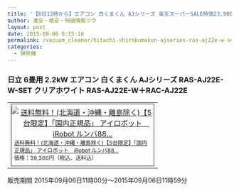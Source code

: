 ```yaml
---
title: '【6日12時から】エアコン 白くまくん AJシリーズ 楽天スーパーSALE特価23,900円！送料無料！'
author: 激安・格安・特価情報ツウ
layout: post
date: 2015-09-06 0:15:10
permalink: /vacuum_cleaner/hitachi-shirokumakun-ajseries-ras-aj22e-w-set-rakuten-timesale-23900.html
categories:
  - 掃除機
---
```

### 日立 6畳用 2.2kW エアコン 白くまくん AJシリーズ RAS-AJ22E-W-SET クリアホワイト RAS-AJ22E-W＋RAC-AJ22E

<div class="img-bg2 img_L">
  <table border="0" cellpadding="0" cellspacing="0"><tr><td valign="top"><div style="border:1px solid;margin:0px;padding:6px 0px;width:320px;text-align:center;float:left"><a href="http://hb.afl.rakuten.co.jp/hgc/13be9d64.d066c9ff.13be9d65.983393f8/?pc=http%3a%2f%2fitem.rakuten.co.jp%2furutoragion%2fr885060%2f%3fscid%3daf_link_tbl&amp;m=http%3a%2f%2fm.rakuten.co.jp%2furutoragion%2fi%2f10091169%2f" target="_blank"><img src="http://hbb.afl.rakuten.co.jp/hgb/?pc=http%3a%2f%2fthumbnail.image.rakuten.co.jp%2f%400_mall%2furutoragion%2fcabinet%2fshopping62%2fr885060.jpg%3f_ex%3d300x300&amp;m=http%3a%2f%2fthumbnail.image.rakuten.co.jp%2f%400_mall%2furutoragion%2fcabinet%2fshopping62%2fr885060.jpg%3f_ex%3d80x80" alt="送料無料！(北海道・沖縄・離島除く)【5台限定】「国内正規品」 アイロボット　iRobot ルンバ88..." border="0" style="margin:0px;padding:0px"></a><p style="font-size:12px;line-height:1.4em;text-align:left;margin:0px;padding:2px 6px"><a href="http://hb.afl.rakuten.co.jp/hgc/13be9d64.d066c9ff.13be9d65.983393f8/?pc=http%3a%2f%2fitem.rakuten.co.jp%2furutoragion%2fr885060%2f%3fscid%3daf_link_tbl&amp;m=http%3a%2f%2fm.rakuten.co.jp%2furutoragion%2fi%2f10091169%2f" target="_blank">送料無料！(北海道・沖縄・離島除く)【5台限定】「国内正規品」 アイロボット　iRobot ルンバ88...</a><br><span style="">価格：39,300円（税込、送料込）</span><br></p></div></td></tr></table>
  販売期間	2015年09月06日11時00分～2015年09月06日11時59分
</div>
